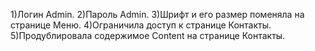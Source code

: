 1)Логин Admin. 
2)Пароль Admin. 
3)Шрифт и его размер поменяла на странице Меню. 
4)Ограничила доступ к странице Контакты. 
5)Продублировала содержимое Content на странице Контакты.
